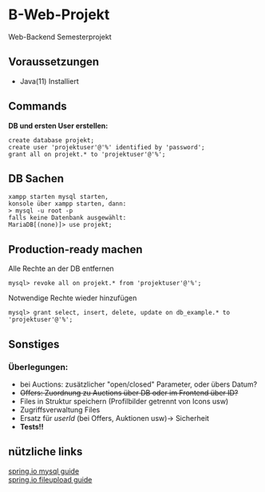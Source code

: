 # B-Web-Projekt
Web-Backend Semesterprojekt

## Voraussetzungen
* Java(11) Installiert

## Commands
**DB und ersten User erstellen:**
```
create database projekt;
create user 'projektuser'@'%' identified by 'password';
grant all on projekt.* to 'projektuser'@'%';
```

## DB Sachen

```
xampp starten mysql starten, 
konsole über xampp starten, dann:
> mysql -u root -p
falls keine Datenbank ausgewählt: 
MariaDB[(none)]> use projekt;
```

## Production-ready machen

Alle Rechte an der DB entfernen
```
mysql> revoke all on projekt.* from 'projektuser'@'%';
```
Notwendige Rechte wieder hinzufügen
```
mysql> grant select, insert, delete, update on db_example.* to 'projektuser'@'%';
```
  
## Sonstiges

### Überlegungen: 
* bei Auctions: zusätzlicher "open/closed" Parameter, oder übers Datum?
* ~~Offers: Zuordnung zu Auctions über DB oder im Frontend über ID?~~
* Files in Struktur speichern (Profilbilder getrennt von Icons usw)
* Zugriffsverwaltung Files
* Ersatz für _userId_ (bei Offers, Auktionen usw)-> Sicherheit
* __Tests!!__


## nützliche links
[spring.io mysql guide](https://spring.io/guides/gs/accessing-data-mysql/)  
[spring.io fileupload guide](https://spring.io/guides/gs/uploading-files/)
